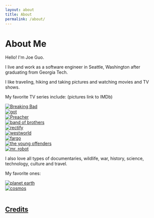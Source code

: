 ```yaml
---
layout: about
title: About
permalink: /about/
---
```

# About Me

Hello! I'm Joe Guo.

I live and work as a software engineer in Seattle, Washington after graduating from Georgia Tech.

I like traveling, hiking and taking pictures and watching movies and TV shows.

My favorite TV series include: (pictures link to IMDb)
<div class="pure-g">
  <div class="pure-u-1-3 pure-u-md-1-3 pure-u-lg-1-3">
       <div class="l-box"> <a href="https://www.imdb.com/title/tt0903747/"> <img class="pure-img" src="{{site.baseurl}}/assets/breakingbad.jpg"  alt="Breaking Bad"> </a>
       </div>
   </div>

   <div class="pure-u-1-3 pure-u-md-1-3 pure-u-lg-1-3">
          <div class="l-box"> <a href="https://www.imdb.com/title/tt0944947/"> <img class="pure-img" src="{{site.baseurl}}/assets/got.jpg" alt="got"> </a>
          </div>
   </div>

   <div class="pure-u-1-3 pure-u-md-1-3 pure-u-lg-1-3">
             <div class="l-box"> <a href="https://www.imdb.com/title/tt5016504/"> <img class="pure-img" src="{{site.baseurl}}/assets/preacher.jpg" alt="Preacher">  </a>
             </div>
  </div>

  <div class="pure-u-1-3 pure-u-md-1-3 pure-u-lg-1-3">
            <div class="l-box"> <a href="https://www.imdb.com/title/tt0185906/"> <img class="pure-img" src="{{site.baseurl}}/assets/bandofbrothers.jpg" alt="band of brothers"> </a>
            </div>
  </div>

  <div class="pure-u-1-3 pure-u-md-1-3 pure-u-lg-1-3">
            <div class="l-box"> <a href="https://www.imdb.com/title/tt2183404/"> <img class="pure-img" src="{{site.baseurl}}/assets/rectify.jpg" alt="rectify"> </a>
            </div>
  </div>

  <div class="pure-u-1-3 pure-u-md-1-3 pure-u-lg-1-3">
            <div class="l-box"> <a href="https://www.imdb.com/title/tt0475784/"> <img class="pure-img" src="{{site.baseurl}}/assets/westworld.jpg" alt="westworld"> </a>
            </div>
  </div>

  <div class="pure-u-1-3 pure-u-md-1-3 pure-u-lg-1-3">
            <div class="l-box"> <a href="https://www.imdb.com/title/tt2802850/"> <img class="pure-img" src="{{site.baseurl}}/assets/fargo.jpg" alt="fargo"> </a>
            </div>
  </div>

  <div class="pure-u-1-3 pure-u-md-1-3 pure-u-lg-1-3">
            <div class="l-box"> <a href="https://www.imdb.com/title/tt7988304/"> <img class="pure-img" src="{{site.baseurl}}/assets/offenders.jpg" alt="the young offenders"> </a>
            </div>
  </div>

  <div class="pure-u-1-3 pure-u-md-1-3 pure-u-lg-1-3">
            <div class="l-box"> <a href="https://www.imdb.com/title/tt4158110/"> <img class="pure-img" src="{{site.baseurl}}/assets/mrrobot.jpg" alt="mr. robot"> </a>
            </div>
  </div>

</div>

I also love all types of documentaries, wildlife, war, history, science, technology, culture and travel.

My favorite ones:
<div class="pure-g">
   <div class="pure-u-1-2 pure-u-md-1-2 pure-u-lg-2-2">
          <div class="l-box"> <a href="https://www.imdb.com/title/tt0795176/"> <img class="pure-img" src="{{site.baseurl}}/assets/planetearth.jpg" alt="planet earth"> </a>
          </div>
   </div>
   <div class="pure-u-1-2 pure-u-md-1-2 pure-u-lg-2-2">
          <div class="l-box"> <a href="https://www.imdb.com/title/tt2395695/"> <img class="pure-img" src="{{site.baseurl}}/assets/cosmos.jpg" alt="cosmos"> </a>
          </div>
   </div>
</div>


<br>




## [Credits]({{site.baseurl}}/credits/)
